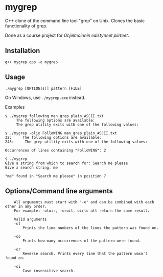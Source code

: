 # mygrep

C++ clone of the command line tool "grep" on Unix. Clones the basic functionality of grep.

Done as a course project for *Ohjelmoinnin edistyneet piirteet*.

## Installation

`g++ mygrep.cpp -o mygrep`

## Usage

`./mygrep [OPTION(s)] pattern [FILE]`

On Windows, use `./mygrep.exe` instead.

Examples
```
$ ./mygrep following man_grep_plain_ASCII.txt 
     The following options are available:
     The grep utility exits with one of the following values:
```

```
$ ./mygrep -olio FolloWING man_grep_plain_ASCII.txt 
32:     The following options are available:
245:     The grep utility exits with one of the following values:

Occurrences of lines containing "FolloWING": 2
```

```
$ ./mygrep
Give a string from which to search for: Search me please
Give a search string: me

"me" found in "Search me please" in position 7
```
## Options/Command line arguments

        All arguments must start with '-o' and can be combined with each other in any order. 
        For example: -oloir, -oroil, oirlo all return the same result.

        Valid arguments
        -ol
            Prints the line numbers of the lines the pattern was found on.

        -oo
            Prints how many occurrences of the pattern were found.

        -or
            Reverse search. Prints every line that the pattern wasn't found on.

        -oi
            Case insensitive search. 
